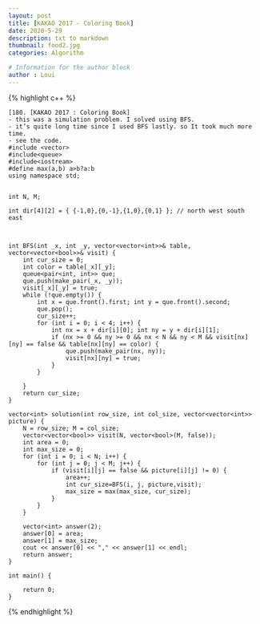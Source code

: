 ```yaml
---
layout: post
title: [KAKAO 2017 - Coloring Book]
date: 2020-5-29
description: txt to markdown
thumbnail: food2.jpg
categories: Algorithm

# Information for the author block
author : Loui
---
```


{% highlight c++ %}

	﻿[180. [KAKAO 2017 : Coloring Book]
	- this was a simulation problem. I solved using BFS.
	- it’s quite long time since I used BFS lastly. so It took much more time.
	- see the code.
	#include <vector>
	#include<queue>
	#include<iostream>
	#define max(a,b) a>b?a:b
	using namespace std;
	
	
	int N, M;
	
	int dir[4][2] = { {-1,0},{0,-1},{1,0},{0,1} }; // north west south east
	
	
	
	int BFS(int _x, int _y, vector<vector<int>>& table, vector<vector<bool>>& visit) {
		int cur_size = 0;
		int color = table[_x][_y];
		queue<pair<int, int>> que;
		que.push(make_pair(_x, _y));
		visit[_x][_y] = true;
		while (!que.empty()) {
			int x = que.front().first; int y = que.front().second;
			que.pop();
			cur_size++;
			for (int i = 0; i < 4; i++) {
				int nx = x + dir[i][0]; int ny = y + dir[i][1];
				if (nx >= 0 && ny >= 0 && nx < N && ny < M && visit[nx][ny] == false && table[nx][ny] == color) {
					que.push(make_pair(nx, ny));
					visit[nx][ny] = true;
				}
			}
			
		}
		return cur_size;
	}
	
	vector<int> solution(int row_size, int col_size, vector<vector<int>> picture) {
		N = row_size; M = col_size;
		vector<vector<bool>> visit(N, vector<bool>(M, false));
		int area = 0;
		int max_size = 0;
		for (int i = 0; i < N; i++) {
			for (int j = 0; j < M; j++) {
				if (visit[i][j] == false && picture[i][j] != 0) {
					area++;
					int cur_size=BFS(i, j, picture,visit);
					max_size = max(max_size, cur_size);
				}
			}
		}
	
		vector<int> answer(2);
		answer[0] = area;
		answer[1] = max_size;
		cout << answer[0] << "," << answer[1] << endl;
		return answer;
	}
	
	int main() {
	
		return 0;
	}
	
{% endhighlight %}

